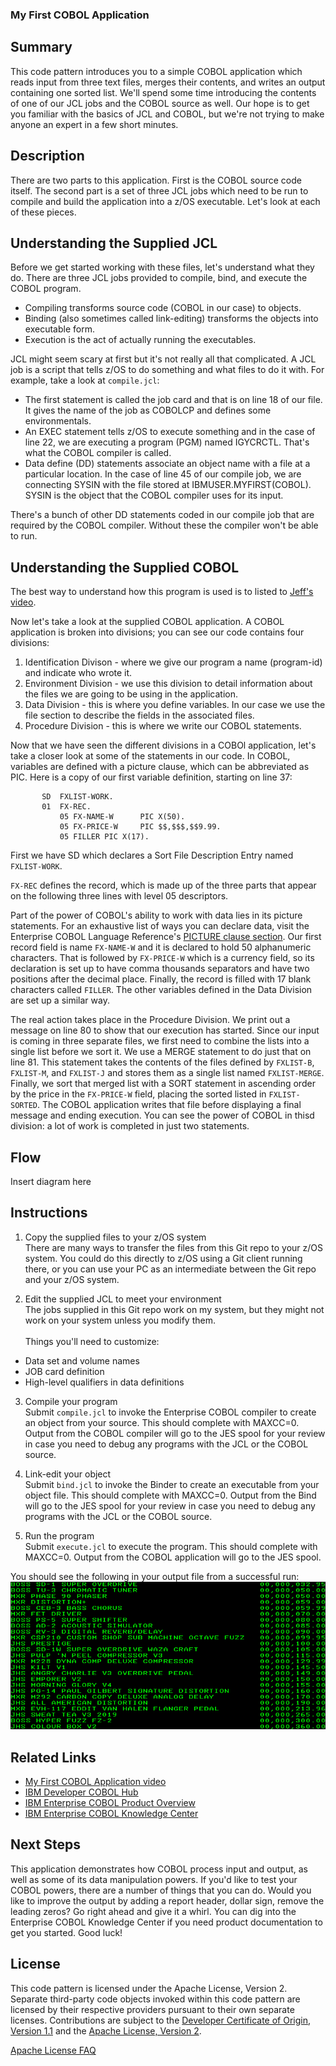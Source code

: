 ### My First COBOL Application

## Summary
This code pattern introduces you to a simple COBOL application which reads input from three text files, merges their contents, and writes an output containing one sorted list.  We'll spend some time introducing the contents of one of our JCL jobs and the COBOL source as well.  Our hope is to get you familiar with the basics of JCL and COBOL, but we're not trying to make anyone an expert in a few short minutes.

## Description
There are two parts to this application.  First is the COBOL source code itself.  The second part is a set of three JCL jobs which need to be run to compile and build the application into a z/OS executable.  Let's look at each of these pieces.

## Understanding the Supplied JCL
Before we get started working with these files, let's understand what they do.  There are three JCL jobs provided to compile, bind, and execute the COBOL program.
- Compiling transforms source code (COBOL in our case) to objects.
- Binding (also sometimes called link-editing) transforms the objects into executable form.
- Execution is the act of actually running the executables.

JCL might seem scary at first but it's not really all that complicated.  A JCL job is a script that tells z/OS to do something and what files to do it with.  For example, take a look at `compile.jcl`:
- The first statement is called the job card and that is on line 18 of our file.  It gives the name of the job as COBOLCP and defines some environmentals.
- An EXEC statement tells z/OS to execute something and in the case of line 22, we are executing a program (PGM) named IGYCRCTL.  That's what the COBOL compiler is called.
- Data define (DD) statements associate an object name with a file at a particular location.  In the case of line 45 of our compile job, we are connecting SYSIN with the file stored at IBMUSER.MYFIRST(COBOL).  SYSIN is the object that the COBOL compiler uses for its input.

There's a bunch of other DD statements coded in our compile job that are required by the COBOL compiler.  Without these the compiler won't be able to run.

## Understanding the Supplied COBOL
The best way to understand how this program is used is to listed to [Jeff's video](https://developer.ibm.com/technologies/cobol/videos/intro-to-cobol-write-your-first-program).

Now let's take a look at the supplied COBOL application.  A COBOL application is broken into divisions; you can see our code contains four divisions:
1. Identification Divison - where we give our program a name (program-id) and indicate who wrote it.
2. Environment Division - we use this division to detail information about the files we are going to be using in the application.
3. Data Division - this is where you define variables.  In our case we use the file section to describe the fields in the associated files.
4. Procedure Division - this is where we write our COBOL statements.

Now that we have seen the different divisions in a COBOl application, let's take a closer look at some of the statements in our code.  In COBOL, variables are defined with a picture clause, which can be abbreviated as PIC.  Here is a copy of our first variable definition, starting on line 37:<br>
```
       SD  FXLIST-WORK.
       01  FX-REC.
           05 FX-NAME-W      PIC X(50).
           05 FX-PRICE-W     PIC $$,$$$,$$9.99.
           05 FILLER PIC X(17).
```
First we have SD which declares a Sort File Description Entry named `FXLIST-WORK`.

`FX-REC` defines the record, which is made up of the three parts that appear on the following three lines with level 05 descriptors.

Part of the power of COBOL's ability to work with data lies in its picture statements.  For an exhaustive list of ways you can declare data, visit the Enterprise COBOL Language Reference's [PICTURE clause section](https://www.ibm.com/support/knowledgecenter/SS6SG3_6.3.0/lr/ref/rlddepic.html).  Our first record field is name `FX-NAME-W` and it is declared to hold 50 alphanumeric characters.  That is followed by `FX-PRICE-W` which is a currency field, so its declaration is set up to have comma thousands separators and have two positions after the decimal place.  Finally, the record is filled with 17 blank characters called `FILLER`.  The other variables defined in the Data Division are set up a similar way.

The real action takes place in the Procedure Division.  We print out a message on line 80 to show that our execution has started.  Since our input is coming in three separate files, we first need to combine the lists into a single list before we sort it.  We use a MERGE statement to do just that on line 81.  This statement takes the contents of the files defined by `FXLIST-B`, `FXLIST-M`, and `FXLIST-J` and stores them as a single list named `FXLIST-MERGE`.  Finally, we sort that merged list with a SORT statement in ascending order by the price in the `FX-PRICE-W` field, placing the sorted listed in `FXLIST-SORTED`.  The COBOL application writes that file before displaying a final message and ending execution.  You can see the power of COBOL in thisd division: a lot of work is completed in just two statements.

## Flow
Insert diagram here

## Instructions
1. Copy the supplied files to your z/OS system<br>
There are many ways to transfer the files from this Git repo to your z/OS system. You could do this directly to z/OS using a Git client running there, or you can use your PC as an intermediate between the Git repo and your z/OS system.

2. Edit the supplied JCL to meet your environment<br>
The jobs supplied in this Git repo work on my system, but they might not work on your system unless you modify them.
<br> <br>
Things you'll need to customize:
- Data set and volume names
- JOB card definition
- High-level qualifiers in data definitions

3. Compile your program<br>
Submit `compile.jcl` to invoke the Enterprise COBOL compiler to create an object from your source.  This should complete with MAXCC=0.  Output from the COBOL compiler will go to the JES spool for your review in case you need to debug any programs with the JCL or the COBOL source.

4. Link-edit your object<br>
Submit `bind.jcl` to invoke the Binder to create an executable from your object file.  This should complete with MAXCC=0.  Output from the Bind will go to the JES spool for your review in case you need to debug any programs with the JCL or the COBOL source.

5. Run the program<br>
Submit `execute.jcl` to execute the program.  This should complete with MAXCC=0.  Output from the COBOL application will go to the JES spool.

You should see the following in your output file from a successful run:
![Output](images/output.png)

## Related Links
- [My First COBOL Application video](https://developer.ibm.com/technologies/cobol/videos/intro-to-cobol-write-your-first-program)
- [IBM Developer COBOL Hub](https://developer.ibm.com/technologies/cobol/)
- [IBM Enterprise COBOL Product Overview](https://www.ibm.com/us-en/marketplace/ibm-cobol)
- [IBM Enterprise COBOL Knowledge Center](https://www.ibm.com/support/knowledgecenter/SS6SG3_6.3.0/welcome.html)

## Next Steps
This application demonstrates how COBOL process input and output, as well as some of its data manipulation powers.  If you'd like to test your COBOL powers, there are a number of things that you can do.  Would you like to improve the output by adding a report header, dollar sign, remove the leading zeros?  Go right ahead and give it a whirl.  You can dig into the Enterprise COBOL Knowledge Center if you need product documentation to get you started.  Good luck! 

## License
This code pattern is licensed under the Apache License, Version 2. Separate third-party code objects invoked within this code pattern are licensed by their respective providers pursuant to their own separate licenses. Contributions are subject to the [Developer Certificate of Origin, Version 1.1](https://developercertificate.org/) and the [Apache License, Version 2](https://www.apache.org/licenses/LICENSE-2.0.txt).

[Apache License FAQ](https://www.apache.org/foundation/license-faq.html#WhatDoesItMEAN)